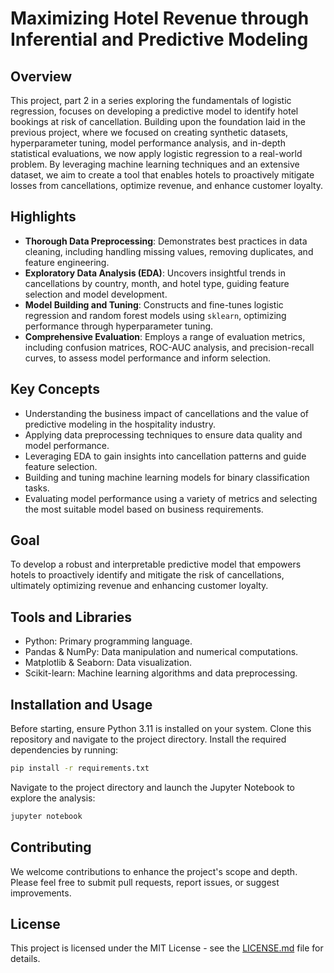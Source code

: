 # Maximizing Hotel Revenue through Inferential and Predictive Modeling

## Overview
This project, part 2 in a series exploring the fundamentals of logistic regression, focuses on developing a predictive model to identify hotel bookings at risk of cancellation. Building upon the foundation laid in the previous project, where we focused on creating synthetic datasets, hyperparameter tuning, model performance analysis, and in-depth statistical evaluations, we now apply logistic regression to a real-world problem. By leveraging machine learning techniques and an extensive dataset, we aim to create a tool that enables hotels to proactively mitigate losses from cancellations, optimize revenue, and enhance customer loyalty.

## Highlights
- **Thorough Data Preprocessing**: Demonstrates best practices in data cleaning, including handling missing values, removing duplicates, and feature engineering.
- **Exploratory Data Analysis (EDA)**: Uncovers insightful trends in cancellations by country, month, and hotel type, guiding feature selection and model development.
- **Model Building and Tuning**: Constructs and fine-tunes logistic regression and random forest models using `sklearn`, optimizing performance through hyperparameter tuning.
- **Comprehensive Evaluation**: Employs a range of evaluation metrics, including confusion matrices, ROC-AUC analysis, and precision-recall curves, to assess model performance and inform selection.

## Key Concepts
- Understanding the business impact of cancellations and the value of predictive modeling in the hospitality industry.
- Applying data preprocessing techniques to ensure data quality and model performance.
- Leveraging EDA to gain insights into cancellation patterns and guide feature selection.
- Building and tuning machine learning models for binary classification tasks.
- Evaluating model performance using a variety of metrics and selecting the most suitable model based on business requirements.

## Goal
To develop a robust and interpretable predictive model that empowers hotels to proactively identify and mitigate the risk of cancellations, ultimately optimizing revenue and enhancing customer loyalty.

## Tools and Libraries
- Python: Primary programming language.
- Pandas & NumPy: Data manipulation and numerical computations.
- Matplotlib & Seaborn: Data visualization.
- Scikit-learn: Machine learning algorithms and data preprocessing.

## Installation and Usage
Before starting, ensure Python 3.11 is installed on your system. Clone this repository and navigate to the project directory. Install the required dependencies by running:
```bash
pip install -r requirements.txt
```
Navigate to the project directory and launch the Jupyter Notebook to explore the analysis:
```bash
jupyter notebook
```

## Contributing
We welcome contributions to enhance the project's scope and depth. Please feel free to submit pull requests, report issues, or suggest improvements.

## License
This project is licensed under the MIT License - see the [LICENSE.md](LICENSE.md) file for details.